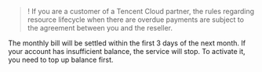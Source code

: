 >! If you are a customer of a Tencent Cloud partner, the rules regarding resource lifecycle when there are overdue payments are subject to the agreement between you and the reseller.

The monthly bill will be settled within the first 3 days of the next month. If your account has insufficient balance, the service will stop. To activate it, you need to top up balance first.
